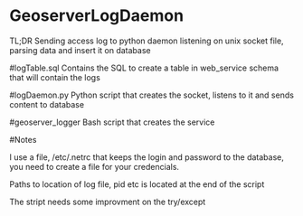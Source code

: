# GeoserverLogDaemon

TL;DR 
Sending access log to python daemon listening on unix socket file, parsing data and insert it  on database

#logTable.sql 
Contains the SQL to create a table in web_service schema that will contain the logs

#logDaemon.py
Python script that creates the socket, listens to it and sends content to database

#geoserver_logger
Bash script that creates the service

#Notes

I use a file, /etc/.netrc that keeps the login and password to the database, you need to create a file for your credencials.

Paths to location of log file, pid etc is located at the end of the script

The stript needs some improvment on the try/except

